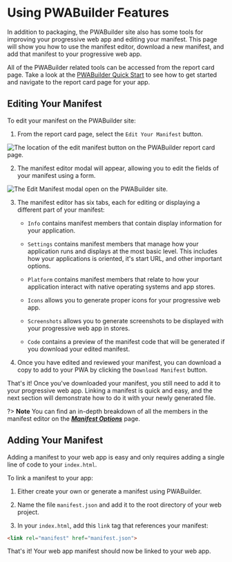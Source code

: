 # Using PWABuilder Features

In addition to packaging, the PWABuilder site also has some tools for improving your progressive web app and editing your manifest. This page will show you how to use the manifest editor, download a new manifest, and add that manifest to your progressive web app.

All of the PWABuilder related tools can be accessed from the report card page. Take a look at the [PWABuilder Quick Start](/builder/quick-start) to see how to get started and navigate to the report card page for your app.

## Editing Your Manifest

To edit your manifest on the PWABuilder site:

1. From the report card page, select the `Edit Your Manifest` button.

<div class="docs-image">
   <img src="assets/builder/using-features/edit-manifest-button.png" alt="The location of the edit manifest button on the PWABuilder report card page.">
</div>

2. The manifest editor modal will appear, allowing you to edit the fields of your manifest using a form.

<div class="docs-image">
   <img src="assets/builder/using-features/edit-manifest-modal.png" alt="The Edit Manifest modal open on the PWABuilder site.">
</div>

3. The manifest editor has six tabs, each for editing or displaying a different part of your manifest:

   * `Info` contains manifest members that contain display information for your application.

   * `Settings` contains manifest members that manage how your application runs and displays at the most basic level. This includes how your applications is oriented, it's start URL, and other important options.

   * `Platform` contains manifest members that relate to how your application interact with native operating systems and app stores.

   * `Icons` allows you to generate proper icons for your progressive web app.

   * `Screenshots` allows you to generate screenshots to be displayed with your progressive web app in stores.

   * `Code` contains a preview of the manifest code that will be generated if you download your edited manifest.

4. Once you have edited and reviewed your manifest, you can download a copy to add to your PWA by clicking the `Download Manifest` button.

That's it! Once you've downloaded your manifest, you still need to add it to your progressive web app. Linking a manifest is quick and easy, and the next section will demonstrate how to do it with your newly generated file.

?> **Note** You can find an in-depth breakdown of all the members in the manifest editor on the [***Manifest Options***](/builder/manifest) page.

## Adding Your Manifest

Adding a manifest to your web app is easy and only requires adding a single line of code to your `index.html`.

To link a manifest to your app:

1. Either create your own or generate a manifest using PWABuilder.

2. Name the file `manifest.json` and add it to the root directory of your web project.

3. In your `index.html`, add this `link` tag that references your manifest:

```html
<link rel="manifest" href="manifest.json">
```

That's it! Your web app manifest should now be linked to your web app.